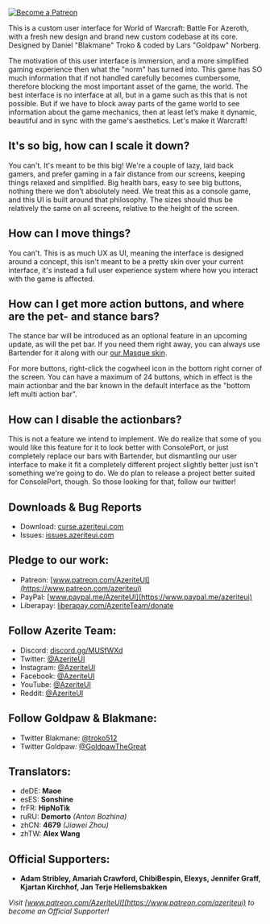 [ ![Become a Patreon](http://azerite.org/img/social-media-buttons-patreon-small.jpg) ](https://www.patreon.com/AzeriteUI) 

This is a custom user interface for World of Warcraft: Battle For Azeroth, with a fresh new design and brand new custom codebase at its core. Designed by Daniel "Blakmane" Troko & coded by Lars "Goldpaw" Norberg. 

The motivation of this user interface is immersion, and a more simplified gaming experience then what the "norm" has turned into. This game has SO much information that if not handled carefully becomes cumbersome, therefore blocking the most important asset of the game, the world. The best interface is no interface at all, but in a game such as this that is not possible. But if we have to block away parts of the game world to see information about the game mechanics, then at least let’s make it dynamic, beautiful and in sync with the game's aesthetics. Let's make it Warcraft!  

## **It's so big, how can I scale it down?**  
You can't. It's meant to be this big! We're a couple of lazy, laid back gamers, and prefer gaming in a fair distance from our screens, keeping things relaxed and simplified. Big health bars, easy to see big buttons, nothing there we don't absolutely need. We treat this as a console game, and this UI is built around that philosophy. The sizes should thus be relatively the same on all screens, relative to the height of the screen. 

## **How can I move things?**  
You can't. This is as much UX as UI, meaning the interface is designed around a concept, this isn't meant to be a pretty skin over your current interface, it's instead a full user experience system where how you interact with the game is affected. 

## **How can I get more action buttons, and where are the pet- and stance bars?**  
The stance bar will be introduced as an optional feature in an upcoming update, as will the pet bar. If you need them right away, you can always use Bartender for it along with our [our Masque skin](https://www.curseforge.com/wow/addons/masque-azerite). 

For more buttons, right-click the cogwheel icon in the bottom right corner of the screen. You can have a maximum of 24 buttons, which in effect is the main actionbar and the bar known in the default interface as the "bottom left multi action bar". 

## **How can I disable the actionbars?**
This is not a feature we intend to implement. We do realize that some of you would like this feature for it to look better with ConsolePort, or just completely replace our bars with Bartender, but dismantling our user interface to make it fit a completely different project slightly better just isn't something we're going to do. We do plan to release a project better suited for ConsolePort, though. So those looking for that, follow our twitter!

## **Downloads & Bug Reports**  
* Download: [curse.azeriteui.com](http://curse.azeriteui.com)  
* Issues: [issues.azeriteui.com](http://issues.azeriteui.com)  

## **Pledge to our work:**  
* Patreon: [www.patreon.com/AzeriteUI](https://www.patreon.com/azeriteui)  
* PayPal: [www.paypal.me/AzeriteUI](https://www.paypal.me/azeriteui)  
* Liberapay: [liberapay.com/AzeriteTeam/donate](https://liberapay.com/AzeriteTeam/donate)

## **Follow Azerite Team:**  
* Discord: [discord.gg/MUSfWXd](https://discord.gg/MUSfWXd)  
* Twitter: [@AzeriteUI](https://twitter.com/azeriteui)  
* Instagram: [@AzeriteUI](https://instagram.com/azeriteui/)  
* Facebook: [@AzeriteUI](https://www.facebook.com/azeriteui/)  
* YouTube: [@AzeriteUI](https://www.youtube.com/azeriteui)  
* Reddit: [@AzeriteUI](https://www.reddit.com/r/azeriteui/)  

## **Follow Goldpaw & Blakmane:**  
* Twitter Blakmane: [@troko512](https://twitter.com/troko512)  
* Twitter Goldpaw: [@GoldpawTheGreat](https://twitter.com/goldpawthegreat)  

## **Translators:**  
* deDE: **Maoe**  
* esES: **Sonshine**  
* frFR: **HipNoTik**  
* ruRU: **Demorto** _(Anton Bozhina)_  
* zhCN: **4679** _(Jiawei Zhou)_  
* zhTW: **Alex Wang**  

## **Official Supporters:**  
* **Adam Stribley, Amariah Crawford, ChibiBespin, Elexys, Jennifer Graff, Kjartan Kirchhof, Jan Terje Hellemsbakken**  

_Visit [www.patreon.com/AzeriteUI](https://www.patreon.com/azeriteui) to become an Official Supporter!_
